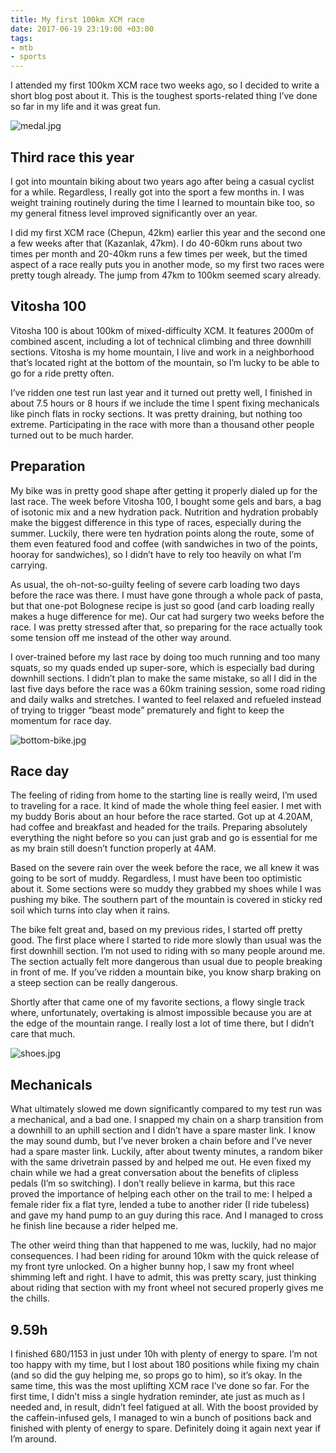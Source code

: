 ```yaml
---
title: My first 100km XCM race
date: 2017-06-19 23:19:00 +03:00
tags:
- mtb
- sports
---
```


I attended my first 100km XCM race two weeks ago, so I decided to write a short blog post about it. This is the toughest sports-related thing I’ve done so far in my life and it was great fun.
<!--More-->

![medal.jpg](/uploads/medal.jpg)
## Third race this year
I got into mountain biking about two years ago after being a casual cyclist for a while. Regardless, I really got into the sport a few months in. I was weight training routinely during the time I learned to mountain bike too, so my general fitness level improved significantly over an year.

I did my first XCM race (Chepun, 42km) earlier this year and the second one a few weeks after that (Kazanlak, 47km). I do 40-60km  runs about two times per month and 20-40km runs a few times per week, but the timed aspect of a race really puts you in another mode, so my first two races were pretty tough already. The jump from 47km to 100km seemed scary already.

## Vitosha 100
Vitosha 100 is about 100km of mixed-difficulty XCM. It features 2000m of combined ascent, including a lot of technical climbing and three downhill sections. Vitosha is my home mountain, I live and work in a neighborhood that’s located right at the bottom of the mountain, so I’m lucky to be able to go for a ride pretty often.

I’ve ridden one test run last year and it turned out pretty well, I finished in about 7.5 hours or 8 hours if we include the time I spent fixing mechanicals like pinch flats in rocky sections. It was pretty draining, but nothing too extreme. Participating in the race with more than a thousand other people turned out to be much harder.

## Preparation
My bike was in pretty good shape after getting it properly dialed up for the last race. The week before Vitosha 100, I bought some gels and bars, a bag of isotonic mix and a new hydration pack. Nutrition and hydration probably make the biggest difference in this type of races, especially during the summer. Luckily, there were ten hydration points along the route, some of them even featured food and coffee (with sandwiches in two of the points, hooray for sandwiches), so I didn’t have to rely too heavily on what I’m carrying.

As usual, the oh-not-so-guilty feeling of severe carb loading two days before the race was there. I must have gone through a whole pack of pasta, but that one-pot Bolognese recipe is just so good (and carb loading really makes a huge difference for me). Our cat had surgery two weeks before the race. I was pretty stressed after that, so preparing for the race actually took some tension off me instead of the other way around.

I over-trained before my last race by doing too much running and  too many squats, so my quads ended up super-sore, which is especially bad during downhill sections. I didn’t plan to make the same mistake, so all I did in the last five days before the race was a 60km training session, some road riding and daily walks and stretches. I wanted to feel relaxed and refueled instead of trying to trigger “beast mode” prematurely and fight to keep the momentum for race day.

![bottom-bike.jpg](/uploads/bottom-bike.jpg)
## Race day
The feeling of riding from home to the starting line is really weird, I’m used to traveling for a race. It kind of made the whole thing feel easier. I met with my buddy Boris about an hour before the race started. Got up at 4.20AM, had coffee and breakfast and headed for the trails. Preparing absolutely everything the night before so you can just grab and go is essential for me as my brain still doesn’t function properly at 4AM.

Based on the severe rain over the week before the race, we all knew it was going to be sort of muddy. Regardless, I must have been too optimistic about it. Some sections were so muddy they grabbed my shoes while I was pushing my bike. The southern part of the mountain is covered in sticky red soil which turns into clay when it rains.

The bike felt great and, based on my previous rides, I started off pretty good. The first place where I started to ride more slowly than usual was the first downhill section. I’m not used to riding with so many people around me. The section actually felt more dangerous than usual due to people breaking in front of me. If you’ve ridden a mountain bike, you know sharp braking on a steep section can be really dangerous.

Shortly after that came one of my favorite sections, a flowy single track where, unfortunately, overtaking is almost impossible because you are at the edge of the mountain range. I really lost a lot of time there, but I didn’t care that much.

![shoes.jpg](/uploads/shoes.jpg)
## Mechanicals
What ultimately slowed me down significantly compared to my test run was a mechanical, and a bad one. I snapped my chain on a sharp transition from a downhill to an uphill section and I didn’t have a spare master link. I know the may sound dumb, but I’ve never broken a chain before and I’ve never had a spare master link. Luckily, after about twenty minutes, a random biker with the same drivetrain passed by and helped me out. He even fixed my chain while we had a great conversation about the benefits of clipless pedals (I’m so switching). I don’t really believe in karma, but this race proved the importance of helping each other on the trail to me: I helped a female rider fix a flat tyre, lended a tube to another rider (I ride tubeless) and gave my hand pump to an guy during this race. And I managed to cross he finish line because a rider helped me.

The other weird thing than that happened to me was, luckily, had no major consequences. I had been riding for around 10km with the quick release of my front tyre unlocked. On a higher bunny hop, I saw my front wheel shimming left and right. I have to admit, this was pretty scary, just thinking about riding that section with my front wheel not secured properly gives me the chills.

## 9.59h
I finished 680/1153 in just under 10h with plenty of energy to spare. I’m not too happy with my time, but I lost about 180 positions while fixing my chain (and so did the guy helping me, so props go to him), so it’s okay. In the same time, this was the most uplifting XCM race I’ve done so far. For the first time, I didn’t miss a single hydration reminder, ate just as much as I needed and, in result, didn’t feel fatigued at all. With the boost provided by the caffein-infused gels, I managed to win a bunch of positions back and finished with plenty of energy to spare. Definitely doing it again next year if I’m around.
